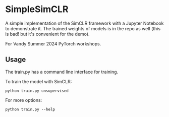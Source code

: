 # SimpleSimCLR

A simple implementation of the SimCLR framework with a Jupyter Notebook to
demonstrate it. The trained weights of models is in the repo as well (this is
bad! but it's convenient for the demo).

For Vandy Summer 2024 PyTorch workshops.

## Usage

The train.py has a command line interface for training.

To train the model with SimCLR:

```
python train.py unsupervised
```

For more options:

```
python train.py --help
```

